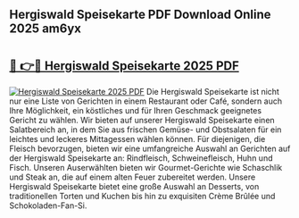 ## Hergiswald Speisekarte PDF Download Online 2025 am6yx

# <h2><a href="http://gc6zm6v.nevu.top/?p=Hergiswald+Speisekarte">🔗 👉🔴 Hergiswald Speisekarte 2025 PDF</a></h2>

[![Hergiswald Speisekarte 2025 PDF](https://i.imgur.com/dBaPXMq.png)](http://gc6zm6v.nevu.top/?p=Hergiswald+Speisekarte)
Die Hergiswald Speisekarte ist nicht nur eine Liste von Gerichten in einem Restaurant oder Café, sondern auch Ihre Möglichkeit, ein köstliches und für Ihren Geschmack geeignetes Gericht zu wählen. Wir bieten auf unserer Hergiswald Speisekarte einen Salatbereich an, in dem Sie aus frischen Gemüse- und Obstsalaten für ein leichtes und leckeres Mittagessen wählen können. Für diejenigen, die Fleisch bevorzugen, bieten wir eine umfangreiche Auswahl an Gerichten auf der Hergiswald Speisekarte an: Rindfleisch, Schweinefleisch, Huhn und Fisch. Unseren Auserwählten bieten wir Gourmet-Gerichte wie Schaschlik und Steak an, die auf einem alten Feuer zubereitet werden. Unsere Hergiswald Speisekarte bietet eine große Auswahl an Desserts, von traditionellen Torten und Kuchen bis hin zu exquisiten Crème Brûlée und Schokoladen-Fan-Si.
